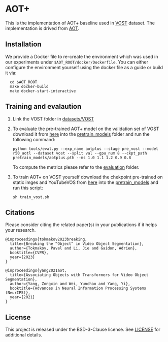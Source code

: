# AOT+
This is the implementation of AOT+ baseline used in [VOST](https://www.vostdataset.org) dataset. The implementation is drived from [AOT](https://github.com/z-x-yang/AOT).

## Installation
 We provide a Docker file to re-create the environment which was used in our experiments under `$AOT_ROOT/docker/Dockerfile`. You can either configure the environment yourself using the docker file as a guide or build it via:
  ~~~
    cd $AOT_ROOT
    make docker-build
    make docker-start-interactive
  ~~~ 


## Training and evalaution
1. Link the VOST folder in [datasets/VOST](datasets/VOST)

2. To evaluate the pre-trained AOT+ model on the validation set of VOST download it from [here](https://tri-ml-public.s3.amazonaws.com/datasets/aotplus.pth) into the [pretrain_models](pretrain_models) folder and run the following command:

    ~~~
    python tools/eval.py --exp_name aotplus --stage pre_vost --model r50_aotl --dataset vost --split val --gpu_num 8 --ckpt_path pretrain_models/aotplus.pth --ms 1.0 1.1 1.2 0.9 0.8
    ~~~ 
    To compute the metrics please refer to the [evaluation](../evaluation/) folder.

3. To train AOT+ on VOST yourself download the chekpoint pre-trained on static imges and YouTubeVOS from [here](https://tri-ml-public.s3.amazonaws.com/datasets/pre_ytb.pth) into the [pretrain_models](pretrain_models) and run this script:

     ~~~
    sh train_vost.sh
    ~~~ 


## Citations
Please consider citing the related paper(s) in your publications if it helps your research.
```
@inproceedings{tokmakov2023breaking,
  title={Breaking the “Object” in Video Object Segmentation},
  author={Tokmakov, Pavel and Li, Jie and Gaidon, Adrien},
  booktitle={CVPR},
  year={2023}
}

@inproceedings{yang2021aot,
  title={Associating Objects with Transformers for Video Object Segmentation},
  author={Yang, Zongxin and Wei, Yunchao and Yang, Yi},
  booktitle={Advances in Neural Information Processing Systems (NeurIPS)},
  year={2021}
}
```

## License
This project is released under the BSD-3-Clause license. See [LICENSE](LICENSE) for additional details.
